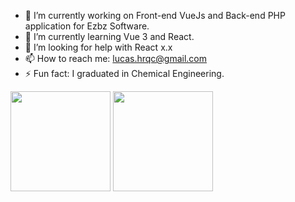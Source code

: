 
- 🔭 I’m currently working on Front-end VueJs and Back-end PHP application for Ezbz Software.
- 🌱 I’m currently learning Vue 3 and React.
- 🤔 I’m looking for help with React x.x
- 📫 How to reach me: lucas.hrqc@gmail.com
- ⚡ Fun fact: I graduated in Chemical Engineering.

<div> 
  <img height="160em" src="https://github-readme-stats.vercel.app/api?hide_rank=true&username=LucasHrqc&card_width=1050px&show_icons=true&theme=github_dark&include_all_commits=true&count_private=true"/>
  <img height="160em" src="https://github-readme-stats.vercel.app/api/top-langs/?username=LucasHrqc&layout=compact&show_icons=true&theme=github_dark&count_private=true"/>
</div>
